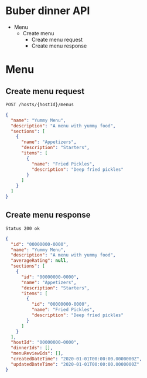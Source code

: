 # Buber dinner API

- Menu
  - Create menu
    - Create menu request
    - Create menu response

# Menu

## Create menu request

```http
POST /hosts/{hostId}/menus
```

```json
{
  "name": "Yummy Menu",
  "description": "A menu with yummy food",
  "sections": [
    {
      "name": "Appetizers",
      "description": "Starters",
      "items": [
        {
          "name": "Fried Pickles",
          "description": "Deep fried pickles"
        }
      ]
    }
  ]
}
```

## Create menu response

```http
Status 200 ok
```

```json
{
  "id": "00000000-0000",
  "name": "Yummy Menu",
  "description": "A menu with yummy food",
  "averageRating": null,
  "sections": [
    {
      "id": "00000000-0000",
      "name": "Appetizers",
      "description": "Starters",
      "items": [
        {
          "id": "00000000-0000",
          "name": "Fried Pickles",
          "description": "Deep fried pickles"
        }
      ]
    }
  ],
  "hostId": "00000000-0000",
  "dinnerIds": [],
  "menuReviewIds": [],
  "createdDateTime": "2020-01-01T00:00:00.0000000Z",
  "updatedDateTime": "2020-01-01T00:00:00.0000000Z"
}
```
